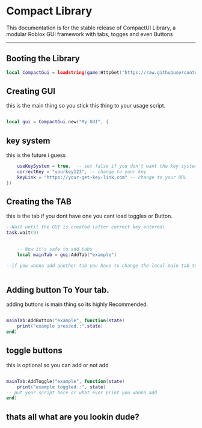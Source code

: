 


# Compact Library

This documentation is for the stable release of CompactUI Library, a modular Roblox GUI framework with tabs, togges and even Buttons

---

## Booting the Library

```lua
local CompactGui = loadstring(game:HttpGet("https://raw.githubusercontent.com/AzxerMan000/Smuggle-Gui-libary-/refs/heads/main/TheGui.lua"))()
```

## Creating GUI

this is the main thing so you stick this thing to your usage script.

```lua

local gui = CompactGui.new("My GUI", {

```

## key system
 this is the future i guess

```lua
    useKeySystem = true,  -- set false if you don't want the key system
    correctKey = "yourkey123", -- change to your key
    keyLink = "https://your-get-key-link.com" -- change to your URL
})

```

## Creating the TAB

this is the tab if you dont have one you cant load toggles or Button.

```lua
--Wait until the GUI is created (after correct key entered)
task.wait(9)
 

    -- Now it's safe to add tabs
    local mainTab = gui:AddTab("example")

--if you wanna add another tab you have to change the local main tab to your wish name for example local yournameTab = gui:AddTab("your wished name")
    

```

## Adding button To Your tab.


adding buttons is main thing so its highly Recommended.


```lua

mainTab:AddButton("example", function(state)
    print("example pressed.:",state)
end)

```

## toggle buttons 

this is optional so you can add or not add

```lua

mainTab:AddToggle("example", function(state)
    print("example toggled.:", state)
-- put your script here or what ever print you wanna add
end)

```

## thats all what are you lookin dude?
